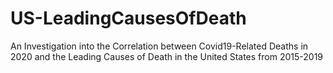 # US-LeadingCausesOfDeath
An Investigation into the Correlation between Covid19-Related Deaths in 2020 and the Leading Causes of Death in the United States from 2015-2019
